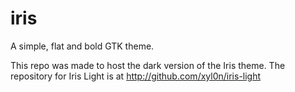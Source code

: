 iris
====

A simple, flat and bold GTK theme.

This repo was made to host the dark version of the Iris theme. The repository for Iris Light is at http://github.com/xyl0n/iris-light
